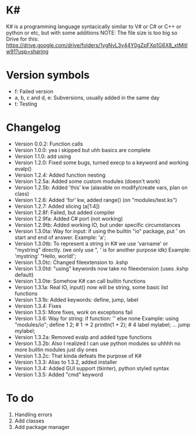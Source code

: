 # K#
K# is a programming language syntacically similar to V# or C# or C++ or python or etc, but with some additions
NOTE: The file size is too big so Drive for this: https://drive.google.com/drive/folders/1ygNvL3y44Y0gZpFXp1G6X8_xtMitlw91?usp=sharing
# Version symbols
- f: Failed version
- a, b, c and d, e: Subversions, usually added in the same day
- t: Testing
# Changelog
- Version 0.0.2: Function calls
- Version 1.0.0: yea i skipped but uhh basics are complete
- Version 1.1.0: add using
- Version 1.2.0: Fixed some bugs, turned execp to a keyword and working evalp()
- Version 1.2.4: Added function nesting
- Version 1.2.5a: Added some custom modules (doesn't work)
- Version 1.2.5b: Added 'this' kw (alavable on modify/create vars, plan on class)
- Version 1.2.6: Added 'for' kw, added range() (on "modules/test.ks")
- Version 1.2.7: Added slicing (a[1:4])
- Version 1.2.8f: Failed, but added compiler
- Version 1.2.9fa: Added C# port (not working)
- Version 1.2.9tb: Added working IO, but under specific 
circumstances
- Version 1.3.0ta: Way for input:
if using the builtin "io" package, put ' on start and end of answer.
Example: 'a';
- Version 1.3.0tb: To represent a string in K# we use 'varname' or "mystring" directly. (we only use ", ' is for another purpose idk)
Example: 
'mystring'
"Hello, world!';
- Version 1.3.0tc: Changed fileextension to .kshp
- Version 1.3.0td: "using" keywords now take no fileextension (uses .kshp default)
- Version 1.3.0te: Somehow K# can call builtin functions
- Version 1.3.1a: Real IO, input() now will be string, some basic list functions
- Version 1.3.1b: Added keywords: define, jump, label
- Version 1.3.4: Fixes
- Version 1.3.5: More fixes, work on exceptions fail
- Version 1.3.6: Way for string: if function: '' else none
Example:
using "modules/io";
define 1 2; # 1 -> 2
println(1 + 2); # 4
label mylabel;
...
jump mylabel;
- Version 1.3.2a: Removed evalp and added type functions
- Version 1.3.2b: Also I realized I can use python modules so uhhhh no more builtin modules just diy ones
- Version 1.3.2c: That kinda defeats the purpose of K#
- Version 1.3.3: Alias to 1.3.2, added installer
- Version 1.3.4: Added GUI support (tkinter), python styled syntax
- Version 1.3.5: Added "cmd" keyword
# To do
1. Handling errors
2. Add classes
3. Add package manager